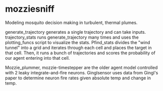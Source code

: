 mozziesniff
===========

Modeling mosquito decision making in turbulent, thermal plumes.

generate_trajectory generates a single trajectory and can take inputs.
trajectory_stats runs generate_trajectory many times and uses the plotting_funcs script to visualize the stats.
Pfind_stats divides the "wind tunnel" into a grid and iterates through each cell and places the target in that cell. Then, it runs a bunch of trajectories and scores the probability of our agent entering into that cell.

 
Mozzie_plummer, mozzie-timestepper are the older agent model controlled with 2 leaky integrate-and-fire neurons. Ginglsensor uses data from Gingl's paper to determine neuron fire rates given absolute temp and change in temp.